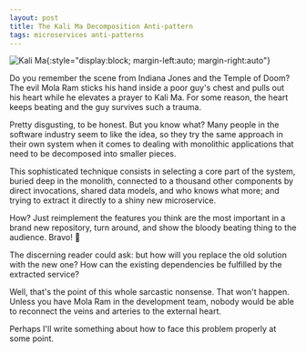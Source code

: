 ```yaml
---
layout: post
title: The Kali Ma Decomposition Anti-pattern
tags: microservices anti-patterns
---
```


![Kali Ma](/assets/images/kali-ma.gif){:style="display:block; margin-left:auto; margin-right:auto"}

Do you remember the scene from Indiana Jones and the Temple of Doom? The evil Mola Ram sticks his hand inside a poor guy's chest and pulls out his heart while he elevates a prayer to Kali Ma. For some reason, the heart keeps beating and the guy survives such a trauma.

Pretty disgusting, to be honest. But you know what? Many people in the software industry seem to like the idea, so they try the same approach in their own system when it comes to dealing with monolithic applications that need to be decomposed into smaller pieces.

This sophisticated technique consists in selecting a core part of the system, buried deep in the monolith, connected to a thousand other components by direct invocations, shared data models, and who knows what more; and trying to extract it directly to a shiny new microservice.

How? Just reimplement the features you think are the most important in a brand new repository, turn around, and show the bloody beating thing to the audience. Bravo! 👏

The discerning reader could ask: but how will you replace the old solution with the new one? How can the existing dependencies be fulfilled by the extracted service?

Well, that's the point of this whole sarcastic nonsense. That won't happen. Unless you have Mola Ram in the development team, nobody would be able to reconnect the veins and arteries to the external heart.

Perhaps I'll write something about how to face this problem properly at some point.
